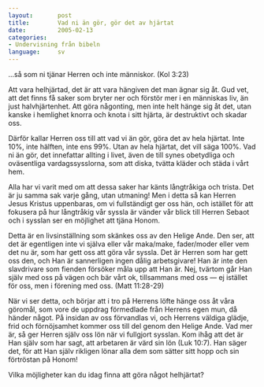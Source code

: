 ```yaml
---
layout:       post
title:        Vad ni än gör, gör det av hjärtat
date:         2005-02-13
categories:
- Undervisning från bibeln
language:     sv
---
```

...så som ni tjänar Herren och inte människor.  (Kol 3:23)

Att vara helhjärtad, det är att vara hängiven det man ägnar sig åt.  Gud vet, att det finns få saker som bryter ner och förstör mer i en människas liv, än just halvhjärtenhet.  Att göra någonting, men inte helt hänge sig åt det, utan kanske i hemlighet knorra och knota i sitt hjärta, är destruktivt och skadar oss.

Därför kallar Herren oss till att vad vi än gör, göra det av hela hjärtat.  Inte 10%, inte hälften, inte ens 99%.  Utan av hela hjärtat, det vill säga 100%.  Vad ni än gör, det innefattar allting i livet, även de till synes obetydliga och oväsentliga vardagssysslorna, som att diska, tvätta kläder och städa i vårt hem.

Alla har vi varit med om att dessa saker har känts långtråkiga och trista.  Det är ju samma sak varje gång, utan utmaning!  Men i detta så kan Herren Jesus Kristus uppenbaras, om vi fullständigt ger oss hän, och istället för att fokusera på hur långtråkig vår syssla är vänder vår blick till Herren Sebaot och i sysslan ser en möjlighet att tjäna Honom.

Detta är en livsinställning som skänkes oss av den Helige Ande.  Den ser, att det är egentligen inte vi själva eller vår maka/make, fader/moder eller vem det nu är, som har gett oss att göra vår syssla.  Det är Herren som har gett oss den, och Han är sannerligen ingen dålig arbetsgivare!  Han är inte den slavdrivare som fienden försöker måla upp att Han är.  Nej, tvärtom går Han själv med oss på vägen och bär vårt ok, tillsammans med oss &mdash; ej istället för oss, men i
förening med oss.  (Matt 11:28-29)

När vi ser detta, och börjar att i tro på Herrens löfte hänge oss åt våra göromål, som vore de uppdrag förmedlade från Herrens egen mun, då händer något.  På insidan av oss förvandlas vi, och Herrens väldiga glädje, frid och förnöjsamhet kommer oss till del genom den Helige Ande.  Vad mer är, så ger Herren själv oss lön när vi fullgjort sysslan.  Kom ihåg att det är Han själv som har sagt, att arbetaren är värd sin lön (Luk 10:7).  Han säger det, för att Han själv rikligen lönar alla dem som sätter sitt hopp och sin förtröstan på Honom!

Vilka möjligheter kan du idag finna att göra något helhjärtat?
